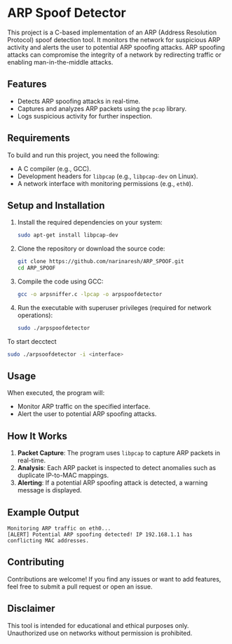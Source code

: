 # ARP Spoof Detector
This project is a C-based implementation of an ARP (Address Resolution Protocol) spoof detection tool. 
It monitors the network for suspicious ARP activity and alerts the user to potential ARP spoofing attacks. 
ARP spoofing attacks can compromise the integrity of a network by redirecting traffic or enabling man-in-the-middle attacks.

## Features

- Detects ARP spoofing attacks in real-time.
- Captures and analyzes ARP packets using the `pcap` library.
- Logs suspicious activity for further inspection.

## Requirements

To build and run this project, you need the following:
- A C compiler (e.g., GCC).
- Development headers for `libpcap` (e.g., `libpcap-dev` on Linux).
- A network interface with monitoring permissions (e.g., `eth0`).

## Setup and Installation

1. Install the required dependencies on your system:

   ```bash
   sudo apt-get install libpcap-dev
   ```

2. Clone the repository or download the source code:

   ```bash
   git clone https://github.com/narinaresh/ARP_SPOOF.git
   cd ARP_SPOOF
   ```

3. Compile the code using GCC:

   ```bash
   gcc -o arpsniffer.c -lpcap -o arpspoofdetector
   ```


4. Run the executable with superuser privileges (required for network operations):

   ```bash
   sudo ./arpspoofdetector 
   ```
 To start decctect 

 ```bash
sudo ./arpsoofdetector -i <interface>
```

## Usage

When executed, the program will:
   - Monitor ARP traffic on the specified interface.
   - Alert the user to potential ARP spoofing attacks.

## How It Works

1. **Packet Capture**: The program uses `libpcap` to capture ARP packets in real-time.
2. **Analysis**: Each ARP packet is inspected to detect anomalies such as duplicate IP-to-MAC mappings.
3. **Alerting**: If a potential ARP spoofing attack is detected, a warning message is displayed.

## Example Output

```
Monitoring ARP traffic on eth0...
[ALERT] Potential ARP spoofing detected! IP 192.168.1.1 has conflicting MAC addresses.
```

## Contributing

Contributions are welcome! If you find any issues or want to add features, feel free to submit a pull request or open an issue.

## Disclaimer

This tool is intended for educational and ethical purposes only. Unauthorized use on networks without permission is prohibited.

